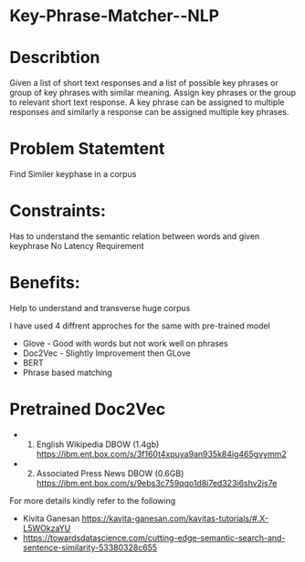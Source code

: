 # Key-Phrase-Matcher--NLP

# Describtion

Given a list of short text responses and a list of possible key phrases or group of key phrases with similar meaning. Assign key phrases or the group to relevant short text response. A key phrase can be assigned to multiple responses and similarly a response can be assigned multiple key phrases.


# Problem Statemtent

Find Similer keyphase in a corpus

# Constraints:
Has to understand the semantic relation between words and given keyphrase
No Latency Requirement

# Benefits:
Help to understand and transverse huge corpus


I have used 4 diffrent approches for the same with pre-trained model

* Glove - Good with words but not work well on phrases
* Doc2Vec - Slightly Improvement then GLove
* BERT 
* Phrase based matching

# Pretrained Doc2Vec 
  * 1. English Wikipedia DBOW (1.4gb)    https://ibm.ent.box.com/s/3f160t4xpuya9an935k84ig465gvymm2
  * 2. Associated Press News DBOW (0.6GB) https://ibm.ent.box.com/s/9ebs3c759qqo1d8i7ed323i6shv2js7e
  
 
 For more details kindly refer to the following
 *  Kivita Ganesan     https://kavita-ganesan.com/kavitas-tutorials/#.X-L5WOkzaYU
 *  https://towardsdatascience.com/cutting-edge-semantic-search-and-sentence-similarity-53380328c655
